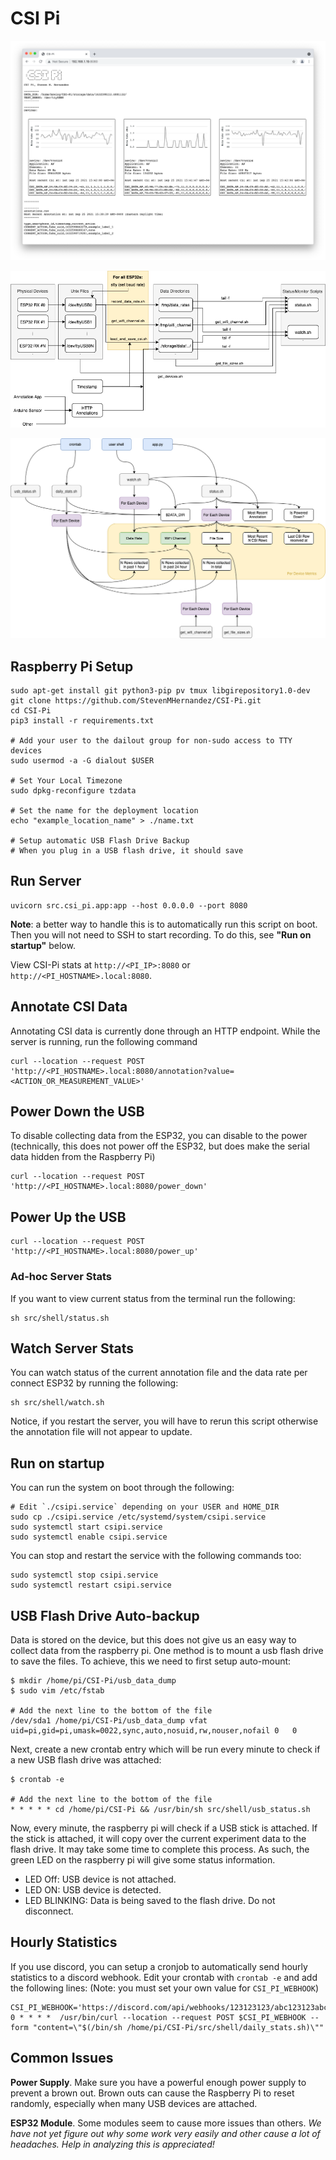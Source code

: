 # CSI Pi

![CSI-Pi Vue.js Web Interface](figures/csi_pi_web.png)

![CSI-Pi Flow Diagram](figures/csi_pi_diagram.png)

![CSI-Pi Metrics Flow](figures/csi_pi_metrics.png)

## Raspberry Pi Setup

```
sudo apt-get install git python3-pip pv tmux libgirepository1.0-dev 
git clone https://github.com/StevenMHernandez/CSI-Pi.git
cd CSI-Pi
pip3 install -r requirements.txt

# Add your user to the dailout group for non-sudo access to TTY devices
sudo usermod -a -G dialout $USER

# Set Your Local Timezone
sudo dpkg-reconfigure tzdata

# Set the name for the deployment location
echo "example_location_name" > ./name.txt

# Setup automatic USB Flash Drive Backup
# When you plug in a USB flash drive, it should save 
```

## Run Server

```
uvicorn src.csi_pi.app:app --host 0.0.0.0 --port 8080
```

**Note**: a better way to handle this is to automatically run this script on boot. Then you will not need to SSH to start recording. To do this, see **"Run on startup"** below.

View CSI-Pi stats at `http://<PI_IP>:8080` or `http://<PI_HOSTNAME>.local:8080`.

## Annotate CSI Data

Annotating CSI data is currently done through an HTTP endpoint. While the server is running, run the following command

```
curl --location --request POST 'http://<PI_HOSTNAME>.local:8080/annotation?value=<ACTION_OR_MEASUREMENT_VALUE>'
```

## Power Down the USB

To disable collecting data from the ESP32, you can disable to the power (technically, this does not power off the ESP32, but does make the serial data hidden from the Raspberry Pi)

```
curl --location --request POST 'http://<PI_HOSTNAME>.local:8080/power_down'
```

## Power Up the USB

```
curl --location --request POST 'http://<PI_HOSTNAME>.local:8080/power_up'
```

### Ad-hoc Server Stats

If you want to view current status from the terminal run the following:

```
sh src/shell/status.sh
```

## Watch Server Stats

You can watch status of the current annotation file and the data rate per connect ESP32 by running the following:

```
sh src/shell/watch.sh
```

Notice, if you restart the server, you will have to rerun this script otherwise the annotation file will not appear to update.

## Run on startup

You can run the system on boot through the following:

```
# Edit `./csipi.service` depending on your USER and HOME_DIR
sudo cp ./csipi.service /etc/systemd/system/csipi.service
sudo systemctl start csipi.service
sudo systemctl enable csipi.service
```

You can stop and restart the service with the following commands too:

```
sudo systemctl stop csipi.service
sudo systemctl restart csipi.service
```

## USB Flash Drive Auto-backup

Data is stored on the device, but this does not give us an easy way to collect data from the raspberry pi. One method is to mount a usb flash drive to save the files. To achieve, this we need to first setup auto-mount:

```
$ mkdir /home/pi/CSI-Pi/usb_data_dump
$ sudo vim /etc/fstab

# Add the next line to the bottom of the file
/dev/sda1 /home/pi/CSI-Pi/usb_data_dump vfat uid=pi,gid=pi,umask=0022,sync,auto,nosuid,rw,nouser,nofail 0   0 
```

Next, create a new crontab entry which will be run every minute to check if a new USB flash drive was attached:

```
$ crontab -e

# Add the next line to the bottom of the file
* * * * * cd /home/pi/CSI-Pi && /usr/bin/sh src/shell/usb_status.sh
```

Now, every minute, the raspberry pi will check if a USB stick is attached. If the stick is attached, it will copy over the current experiment data to the flash drive. It may take some time to complete this process. As such, the green LED on the raspberry pi will give some status information.

- LED Off: USB device is not attached.
- LED ON: USB device is detected.
- LED BLINKING: Data is being saved to the flash drive. Do not disconnect.

## Hourly Statistics

If you use discord, you can setup a cronjob to automatically send hourly statistics to a discord webhook. 
Edit your crontab with `crontab -e` and add the following lines: 
(Note: you must set your own value for `CSI_PI_WEBHOOK`)

```
CSI_PI_WEBHOOK='https://discord.com/api/webhooks/123123123/abc123123abc'
0 * * * *  /usr/bin/curl --location --request POST $CSI_PI_WEBHOOK --form "content=\"$(/bin/sh /home/pi/CSI-Pi/src/shell/daily_stats.sh)\""
```

## Common Issues

**Power Supply**. Make sure you have a powerful enough power supply to prevent a brown out. Brown outs can cause the Raspberry Pi to reset randomly, especially when many USB devices are attached.

**ESP32 Module**. Some modules seem to cause more issues than others. *We have not yet figure out why some work very easily and other cause a lot of headaches. Help in analyzing this is appreciated!* 

